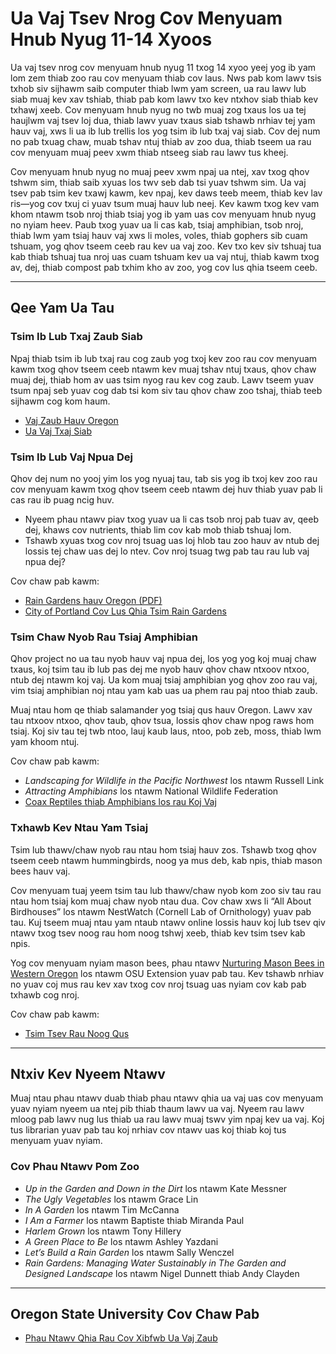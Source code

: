 # Ua Vaj Tsev Nrog Cov Menyuam Hnub Nyug 11-14 Xyoos

Ua vaj tsev nrog cov menyuam hnub nyug 11 txog 14 xyoo yeej yog ib yam lom zem thiab zoo rau cov menyuam thiab cov laus. Nws pab kom lawv tsis txhob siv sijhawm saib computer thiab lwm yam screen, ua rau lawv lub siab muaj kev xav tshiab, thiab pab kom lawv txo kev ntxhov siab thiab kev txhawj xeeb. Cov menyuam hnub nyug no twb muaj zog txaus los ua tej haujlwm vaj tsev loj dua, thiab lawv yuav txaus siab tshawb nrhiav tej yam hauv vaj, xws li ua ib lub trellis los yog tsim ib lub txaj vaj siab. Cov dej num no pab txuag chaw, muab tshav ntuj thiab av zoo dua, thiab tseem ua rau cov menyuam muaj peev xwm thiab ntseeg siab rau lawv tus kheej.

Cov menyuam hnub nyug no muaj peev xwm npaj ua ntej, xav txog qhov tshwm sim, thiab saib xyuas los twv seb dab tsi yuav tshwm sim. Ua vaj tsev pab tsim kev txawj kawm, kev npaj, kev daws teeb meem, thiab kev lav ris—yog cov txuj ci yuav tsum muaj hauv lub neej. Kev kawm txog kev vam khom ntawm tsob nroj thiab tsiaj yog ib yam uas cov menyuam hnub nyug no nyiam heev. Paub txog yuav ua li cas kab, tsiaj amphibian, tsob nroj, thiab lwm yam tsiaj hauv vaj xws li moles, voles, thiab gophers sib cuam tshuam, yog qhov tseem ceeb rau kev ua vaj zoo. Kev txo kev siv tshuaj tua kab thiab tshuaj tua nroj uas cuam tshuam kev ua vaj ntuj, thiab kawm txog av, dej, thiab compost pab txhim kho av zoo, yog cov lus qhia tseem ceeb.

---

## Qee Yam Ua Tau

### Tsim Ib Lub Txaj Zaub Siab

Npaj thiab tsim ib lub txaj rau cog zaub yog txoj kev zoo rau cov menyuam kawm txog qhov tseem ceeb ntawm kev muaj tshav ntuj txaus, qhov chaw muaj dej, thiab hom av uas tsim nyog rau kev cog zaub. Lawv tseem yuav tsum npaj seb yuav cog dab tsi kom siv tau qhov chaw zoo tshaj, thiab teeb sijhawm cog kom haum.

- [Vaj Zaub Hauv Oregon](https://catalog.extension.oregonstate.edu/sites/catalog/files/project/pdf/ec871.pdf)
- [Ua Vaj Txaj Siab](https://catalog.extension.oregonstate.edu/fs270)

### Tsim Ib Lub Vaj Npua Dej

Qhov dej num no yooj yim los yog nyuaj tau, tab sis yog ib txoj kev zoo rau cov menyuam kawm txog qhov tseem ceeb ntawm dej huv thiab yuav pab li cas rau ib puag ncig huv.

- Nyeem phau ntawv piav txog yuav ua li cas tsob nroj pab tuav av, qeeb dej, khaws cov nutrients, thiab lim cov kab mob thiab tshuaj lom.
- Tshawb xyuas txog cov nroj tsuag uas loj hlob tau zoo hauv av ntub dej lossis tej chaw uas dej lo ntev. Cov nroj tsuag twg pab tau rau lub vaj npua dej?

Cov chaw pab kawm:
- [Rain Gardens hauv Oregon (PDF)](https://seagrant.oregonstate.edu/sgpubs/oregon-rain-garden-guide)
- [City of Portland Cov Lus Qhia Tsim Rain Gardens](https://www.portlandoregon.gov/bes/article/188636)

### Tsim Chaw Nyob Rau Tsiaj Amphibian

Qhov project no ua tau nyob hauv vaj npua dej, los yog yog koj muaj chaw txaus, koj tsim tau ib lub pas dej me nyob hauv qhov chaw ntxoov ntxoo, ntub dej ntawm koj vaj. Ua kom muaj tsiaj amphibian yog qhov zoo rau vaj, vim tsiaj amphibian noj ntau yam kab uas ua phem rau paj ntoo thiab zaub.

Muaj ntau hom qe thiab salamander yog tsiaj qus hauv Oregon. Lawv xav tau ntxoov ntxoo, qhov taub, qhov tsua, lossis qhov chaw npog raws hom tsiaj. Koj siv tau tej twb ntoo, lauj kaub laus, ntoo, pob zeb, moss, thiab lwm yam khoom ntuj.

Cov chaw pab kawm:
- *Landscaping for Wildlife in the Pacific Northwest* los ntawm Russell Link
- *Attracting Amphibians* los ntawm National Wildlife Federation
- [Coax Reptiles thiab Amphibians los rau Koj Vaj](https://www.google.com/search?q=why+are+amphibians+beneficial+to+the+garden+in+oregon%3Aedu)

### Txhawb Kev Ntau Yam Tsiaj

Tsim lub thawv/chaw nyob rau ntau hom tsiaj hauv zos. Tshawb txog qhov tseem ceeb ntawm hummingbirds, noog ya mus deb, kab npis, thiab mason bees hauv vaj.

Cov menyuam tuaj yeem tsim tau lub thawv/chaw nyob kom zoo siv tau rau ntau hom tsiaj kom muaj chaw nyob ntau dua. Cov chaw xws li “All About Birdhouses” los ntawm NestWatch (Cornell Lab of Ornithology) yuav pab tau. Kuj tseem muaj ntau yam ntaub ntawv online lossis hauv koj lub tsev qiv ntawv txog tsev noog rau hom noog tshwj xeeb, thiab kev tsim tsev kab npis.

Yog cov menyuam nyiam mason bees, phau ntawv [Nurturing Mason Bees in Western Oregon](https://catalog.extension.oregonstate.edu/em9130) los ntawm OSU Extension yuav pab tau. Kev tshawb nrhiav no yuav coj mus rau kev xav txog cov nroj tsuag uas nyiam cov kab pab txhawb cog nroj.

Cov chaw pab kawm:
- [Tsim Tsev Rau Noog Qus](https://catalog.extension.oregonstate.edu/ec1556)

---

## Ntxiv Kev Nyeem Ntawv

Muaj ntau phau ntawv duab thiab phau ntawv qhia ua vaj uas cov menyuam yuav nyiam nyeem ua ntej pib thiab thaum lawv ua vaj. Nyeem rau lawv mloog pab lawv nug lus thiab ua rau lawv muaj tswv yim npaj kev ua vaj. Koj tus librarian yuav pab tau koj nrhiav cov ntawv uas koj thiab koj tus menyuam yuav nyiam.

### Cov Phau Ntawv Pom Zoo

- *Up in the Garden and Down in the Dirt* los ntawm Kate Messner
- *The Ugly Vegetables* los ntawm Grace Lin
- *In A Garden* los ntawm Tim McCanna
- *I Am a Farmer* los ntawm Baptiste thiab Miranda Paul
- *Harlem Grown* los ntawm Tony Hillery
- *A Green Place to Be* los ntawm Ashley Yazdani
- *Let’s Build a Rain Garden* los ntawm Sally Wenczel
- *Rain Gardens: Managing Water Sustainably in The Garden and Designed Landscape* los ntawm Nigel Dunnett thiab Andy Clayden

---

## Oregon State University Cov Chaw Pab

- [Phau Ntawv Qhia Rau Cov Xibfwb Ua Vaj Zaub](https://catalog.extension.oregonstate.edu/em9032)
